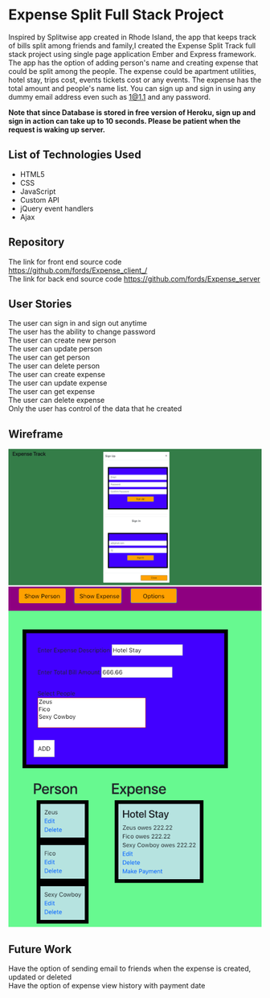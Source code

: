 # Expense Split Full Stack Project

Inspired by Splitwise app created in Rhode Island, the app that keeps track of bills split among friends and family,I created the Expense Split Track full stack project using single page application Ember and Express framework. The app has the option of adding person's name and creating expense that could be split among the people. The expense could be apartment utilities, hotel stay, trips cost, events tickets cost or any events. The expense has the total amount and people's name list. You can sign up and sign in using any dummy email address even such as 1@1.1 and any password. </br>

 <strong>Note that since Database is stored in free version of Heroku, sign up and sign in action can take up to 10 seconds. Please be patient when the request is waking up server.</strong>


## List of Technologies Used
<ul>
<li> HTML5 </li>
<li> CSS</li>
<li> JavaScript</li>
<li> Custom API </li>
<li> jQuery event handlers </li>
<li> Ajax </li>
</ul>

## Repository
The link for front end source code https://github.com/fords/Expense_client_/ </br>
The link for back end source code https://github.com/fords/Expense_server </br>

## User Stories
The user can sign in and sign out anytime  </br>
The user has the ability to change password </br>
The user can create new person </br>
The user can update  person</br>
The user can get  person </br>
The user can delete person </br>
The user can create expense </br>
The user can update expense </br>
The user can get expense </br>
The user can delete expense </br>
Only the user has control of the data that he created </br>


## Wireframe
![Alt Wireframe 1](part1.png?raw=true)
![Alt Wireframe 2](part2.png?raw=true)

## Future Work
Have the option of sending email to friends when the expense is created, updated or deleted </br>
Have the option of expense view history with payment date</br>
